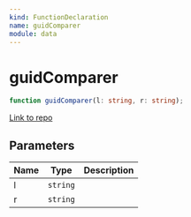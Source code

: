 ```yaml
---
kind: FunctionDeclaration
name: guidComparer
module: data
---
```


# guidComparer

```ts
function guidComparer(l: string, r: string);
```

[Link to repo](https://github.com/ngrx/platform/blob/master/modules/data/src/utils/guid-fns.ts#L67-L77)

## Parameters

| Name | Type     | Description |
| ---- | -------- | ----------- |
| l    | `string` |             |
| r    | `string` |             |
